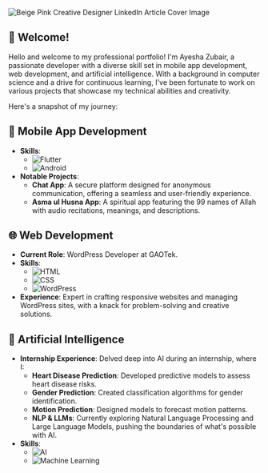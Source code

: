 

![Beige Pink Creative Designer LinkedIn Article Cover Image](https://github.com/user-attachments/assets/b5db4d83-f906-426f-b1b4-44e952f50d73)


## 👋 **Welcome!**

Hello and welcome to my professional portfolio! I'm Ayesha Zubair, a passionate developer with a diverse skill set in mobile app development, web development, and artificial intelligence. With a background in computer science and a drive for continuous learning, I've been fortunate to work on various projects that showcase my technical abilities and creativity.

Here's a snapshot of my journey:

## 📱 **Mobile App Development**
- **Skills**: 
  - ![Flutter](https://img.shields.io/badge/Flutter-%20-blue?logo=flutter&logoColor=white)
  - ![Android](https://img.shields.io/badge/Android-%20-green?logo=android&logoColor=white)
- **Notable Projects**: 
  - **Chat App**: A secure platform designed for anonymous communication, offering a seamless and user-friendly experience.
  - **Asma ul Husna App**: A spiritual app featuring the 99 names of Allah with audio recitations, meanings, and descriptions.

## 🌐 **Web Development**
- **Current Role**: WordPress Developer at GAOTek.
- **Skills**: 
  - ![HTML](https://img.shields.io/badge/HTML-%20-red?logo=html5&logoColor=white)
  - ![CSS](https://img.shields.io/badge/CSS-%20-blue?logo=css3&logoColor=white)
  - ![WordPress](https://img.shields.io/badge/WordPress-%20-blue?logo=wordpress&logoColor=white)
- **Experience**: Expert in crafting responsive websites and managing WordPress sites, with a knack for problem-solving and creative solutions.

## 🤖 **Artificial Intelligence**
- **Internship Experience**: Delved deep into AI during an internship, where I:
  - **Heart Disease Prediction**: Developed predictive models to assess heart disease risks.
  - **Gender Prediction**: Created classification algorithms for gender identification.
  - **Motion Prediction**: Designed models to forecast motion patterns.
  - **NLP & LLMs**: Currently exploring Natural Language Processing and Large Language Models, pushing the boundaries of what's possible with AI.
- **Skills**:
  - ![AI](https://img.shields.io/badge/AI-%20-yellow?logo=ai&logoColor=white)
  - ![Machine Learning](https://img.shields.io/badge/Machine%20Learning-%20-orange?logo=python&logoColor=white)


<!---
ayeshazubair89/ayeshazubair89 is a ✨ special ✨ repository because its `README.md` (this file) appears on your GitHub profile.
You can click the Preview link to take a look at your changes.
--->
